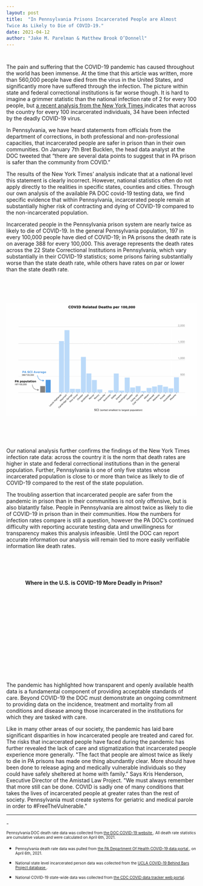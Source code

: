 ```yaml
---
layout: post
title:  "In Pennsylvania Prisons Incarcerated People are Almost
Twice As Likely to Die of COVID-19."
date: 2021-04-12
author: "Jake M. Parelman & Matthew Brook O’Donnell"
---
```

<div class='tooltip' style="opacity:0; padding: 6px; background-color:white; font:12p sans-serif; border-style:solid; border-width:1px;border-color:black"></div>

<p class="font-italic">The pain and suffering that the COVID-19 pandemic has caused throughout the world has been immense. At the time that this article was written, more than 560,000 people have died from the virus in the United States, and significantly more have suffered through the infection. The picture within state and federal correctional institutions is far worse though. It is hard to imagine a grimmer statistic than the national infection rate of 2 for every 100 people, but <a href= 'https://www.nytimes.com/interactive/2021/04/10/us/covid-prison-outbreak.html' >a recent analysis from the New York Times </a>indicates that across the country for every 100 incarcerated individuals, 34 have been infected by the deadly COVID-19 virus. </p>

In Pennsylvania, we have heard statements from officials from the department of corrections, in both professional and non-professional capacities, that incarcerated people are safer in prison than in their own communities. On January 7th Bret Bucklen, the head data analyst at the DOC tweeted that “there are several data points to suggest that in PA prison is safer than the community from COVID.”

The results of the New York Times’ analysis indicate that at a national level this statement is clearly incorrect. However, national statistics often do not apply directly to the realities in specific states, counties and cities. Through our own analysis of the available PA DOC covid-19 testing data, we find specific evidence that within Pennsylvania, incarcerated people remain at substantially higher risk of contracting and dying of COVID-19 compared to the non-incarcerated population.

Incarcerated people in the Pennsylvania prison system are nearly twice as likely to die of COVID-19.  In the general Pennsylvania population, 197 in every 100,000 people have died of COVID-19; in PA prisons the death rate is on average 388 for every 100,000. This average represents the death rates across the 22 State Correctional Institutions in Pennsylvania, which vary substantially in their COVID-19 statistics; some prisons fairing substantially worse than the state death rate, while others have rates on par or lower than the state death rate.

<div class="text-center" style="margin-top: 80px; margin-bottom:80px">
<img src="/img/figures/Formatted_jj.png" class='img-fluid' />
</div>

Our national analysis further confirms the findings of the New York Times infection rate data: across the country it is the norm that death rates are higher in state and federal correctional institutions than in the general population. Further, Pennsylvania is one of only five states whose incarcerated population is close to or more than twice as likely to die of COVID-19 compared to the rest of the state population.

The troubling assertion that incarcerated people are safer from the pandemic in prison than in their communities is not only offensive, but is also blatantly false. People in Pennsylvania are almost twice as likely to die of COVID-19 in prison than in their communities. How the numbers for infection rates compare is still a question, however the PA DOC’s continued difficulty with reporting accurate testing data and unwillingness for transparency makes this analysis infeasible. Until the DOC can report accurate information our analysis will remain tied to more easily verifiable information like death rates.

<div class="row" style="margin-left:50px; margin-top: 80px">
     <label><strong>Where in the U.S. is COVID-19 More Deadly in Prison?</strong></label>
 </div>
 <div id='svg-div' class="row" style="margin-top: 20px; margin-bottom: 80px">
         <svg></svg>
 </div>

The pandemic has highlighted how transparent and openly available health data is a fundamental component of providing acceptable standards of care. Beyond COVID-19 the DOC must demonstrate an ongoing commitment to providing data on the incidence, treatment and mortality from all conditions and disease among those incarcerated in the institutions for which they are tasked with care.

 Like in many other areas of our society, the pandemic has laid bare significant disparities in how incarcerated people are treated and cared for. The risks that incarcerated people have faced during the pandemic has further revealed the lack of care and stigmatization that incarcerated people experience more generally. "The fact that people are almost twice as likely to die in PA prisons has made one thing abundantly clear. More should have been done to release aging and medically vulnerable individuals so they could have safely sheltered at home with family." Says Kris Henderson, Executive Director of the Amistad Law Project. "We must always remember that more still can be done. COVID is sadly one of many conditions that takes the lives of incarcerated people at greater rates than the rest of society. Pennsylvania must create systems for geriatric and medical parole in order to #FreeTheVulnerable."


<hr>
- <p style='font-size:10px'>Pennsylvania DOC death rate data was collected from <a href='https://www.cor.pa.gov/Pages/COVID-19.aspx'> the DOC COVID-19 website </a>. All death rate statistics are cumulative values and were calculated on April 6th, 2021.</p>

- <p style='font-size:10px'>Pennsylvania death rate data was pulled from <a href='https://www.health.pa.gov/topics/disease/coronavirus/Pages/Cases.aspx'> the PA Department Of Health COVID-19 data portal </a>, on April 6th, 2021. </p>

- <p style='font-size:10px'> National state level incarcerated person data was collected from the <a href='https://law.ucla.edu/news/covid-19-behind-bars-project-enhances-prison/covid-19-database'> UCLA COVID-19 Behind Bars Project database </a>. </p>

- <p style='font-size:10px'> National COVID-19 state-wide data was collected from <a href='https://covid.cdc.gov/covid-data-tracker/#datatracker-home'> the CDC COVID data tracker web portal</a>. </p>

 <script>

 var tooltip = d3.select('.tooltip');

 var svg = d3.select('svg');

 var margin = {top: 10, left: 10, bottom: 10, right: 10}
   , width = parseInt(d3.select('#svg-div').style('width'))
   , width = width - margin.left - margin.right
   , mapRatio = .5
   , height = width * mapRatio;

svg
   .style('width', width + 'px')
   .style('height', height + 'px');

 var g = svg.append('g');

 const projection = d3.geoAlbersUsa()
    .scale(width)
    .translate([width/2,height/2]);

 var geoPath = d3.geoPath()
     .projection(projection);

 var promises = [
   d3.json("/data/us-albers.json"),
   d3.csv("/data/state_test.csv")
 ]

 d3.select(window).on('resize', resize);

 function resize() {
     width = parseInt(d3.select("#svg-div").style('width'));
     width = width - margin.left - margin.right;
     height = width * mapRatio;

     projection
         .translate([width / 2, height / 2])
         .scale(width);

     svg
         .style('width', width + 'px')
         .style('height', height + 'px');

     // resize the map
     svg.select('.county').attr('d', path);
 }


 Promise.all(promises).then(ready)

 function ready([us,features]) {
     g.selectAll('path')
         .data(topojson.feature(us,us.objects.us).features)
         .enter()
         .append('path')
         .attr('d',geoPath)
         .attr('stroke',"black")
         .style('fill',function(d){
             var v = find_data(d.properties.name,features);
             if (v === undefined){
                 return "white";
             } else {
                 if (v['State Death Rate'] - v['Prison Death Rate'] < 0) {
                     return "#4E97E0";
                 } else {
                     return "#ebebeb";
                 }
             }
         })
         .attr('class','county')
         .on('mouseover',function(event,d){
             var v = find_data(d.properties.name,features);
             if (v === undefined){
                 var html_string = "<strong>"+ d.properties.name + "</strong> <br /> no data available"
             } else {
                 var html_string = "<strong>"+ d.properties.name + "</strong> <br /> State Death Rate: <strong>"+v['State Death Rate']+' per 100,000</strong><br /> Prison Death Rate: <strong>'+ Math.round(v['Prison Death Rate']) + " per 100,000</strong>"
             }
             tooltip.style("opacity", 1)
             .style("left", (event.pageX - 200) + "px")
             .style("top", (event.pageY - 200) + "px")
             .html(html_string);
         })
         .on('mouseout',function(d){
           tooltip.style("opacity",0);
         });
         ;
 }

 // function to find fips object in data
 function find_data(state,data){
     var result = data.find(obj => {
         return obj.State === state
     });
     return result;
 }

 </script>
